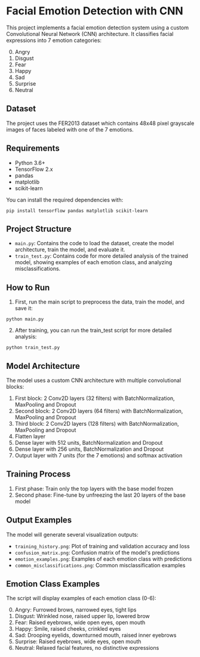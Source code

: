 # Facial Emotion Detection with CNN

This project implements a facial emotion detection system using a custom Convolutional Neural Network (CNN) architecture. It classifies facial expressions into 7 emotion categories:

0. Angry
1. Disgust
2. Fear
3. Happy
4. Sad
5. Surprise
6. Neutral

## Dataset

The project uses the FER2013 dataset which contains 48x48 pixel grayscale images of faces labeled with one of the 7 emotions.

## Requirements

- Python 3.6+
- TensorFlow 2.x
- pandas
- matplotlib
- scikit-learn

You can install the required dependencies with:

```
pip install tensorflow pandas matplotlib scikit-learn
```

## Project Structure

- `main.py`: Contains the code to load the dataset, create the model architecture, train the model, and evaluate it.
- `train_test.py`: Contains code for more detailed analysis of the trained model, showing examples of each emotion class, and analyzing misclassifications.

## How to Run

1. First, run the main script to preprocess the data, train the model, and save it:

```
python main.py
```

2. After training, you can run the train_test script for more detailed analysis:

```
python train_test.py
```

## Model Architecture

The model uses a custom CNN architecture with multiple convolutional blocks:

1. First block: 2 Conv2D layers (32 filters) with BatchNormalization, MaxPooling and Dropout
2. Second block: 2 Conv2D layers (64 filters) with BatchNormalization, MaxPooling and Dropout
3. Third block: 2 Conv2D layers (128 filters) with BatchNormalization, MaxPooling and Dropout
4. Flatten layer
5. Dense layer with 512 units, BatchNormalization and Dropout
6. Dense layer with 256 units, BatchNormalization and Dropout
7. Output layer with 7 units (for the 7 emotions) and softmax activation

## Training Process

1. First phase: Train only the top layers with the base model frozen
2. Second phase: Fine-tune by unfreezing the last 20 layers of the base model

## Output Examples

The model will generate several visualization outputs:

- `training_history.png`: Plot of training and validation accuracy and loss
- `confusion_matrix.png`: Confusion matrix of the model's predictions
- `emotion_examples.png`: Examples of each emotion class with predictions
- `common_misclassifications.png`: Common misclassification examples

## Emotion Class Examples

The script will display examples of each emotion class (0-6):

0. Angry: Furrowed brows, narrowed eyes, tight lips
1. Disgust: Wrinkled nose, raised upper lip, lowered brow
2. Fear: Raised eyebrows, wide open eyes, open mouth
3. Happy: Smile, raised cheeks, crinkled eyes
4. Sad: Drooping eyelids, downturned mouth, raised inner eyebrows
5. Surprise: Raised eyebrows, wide eyes, open mouth
6. Neutral: Relaxed facial features, no distinctive expressions
